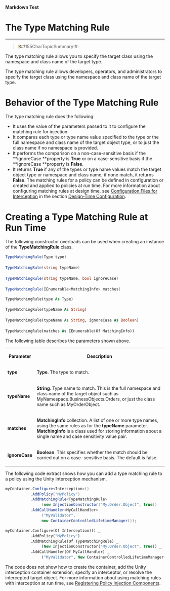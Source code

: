 ﻿---
Source File Name: 75-Interception.docx
AssetID: f745650b-dd5f-4703-be36-7b3ece55cb19
Title: The Type Matching Rule
Order In ToC: 2\6\1\10
Output Filename: 2\6\1\10_The Type Matching Rule.markdown
---

#### Markdown Test ####
# The Type Matching Rule #
----------


> ![](../../../images/note.gif)#!155CharTopicSummary!#:
> 
The type matching rule allows you to specify the target class using the namespace and class name of the target type.

The type matching rule allows developers, operators, and administrators to specify the target class using the namespace and class name of the target type.  

# Behavior of the Type Matching Rule #
The type matching rule does the following:  
+ It uses the value of the parameters passed to it to configure the matching rule for injection.
+ It compares each type or type name value specified to the type or the full namespace and class name of the target object type, or to just the class name if no namespace is provided.
+ It performs the comparison on a non-case-sensitive basis if the **ignoreCase **property is **True** or on a case-sensitive basis if the **ignoreCase **property is **False**. 
+ It returns **True** if any of the types or type name values match the target object type or namespace and class name; if none match, it returns **False**. 
The matching rules for a policy can be defined in configuration or created and applied to policies at run time. For more information about configuring matching rules at design time, see [Configuration Files for Interception](test-markdown_af2f3726-4a3e-4e31-8f97-ebca0db3d907.html) in the section [Design-Time Configuration](test-markdown_d084d31d-6894-4cd3-ab6b-40f7a69899b2.html).  

# Creating a Type Matching Rule at Run Time #
The following constructor overloads can be used when creating an instance of the **TypeMatchingRule** class.  

```csharp
TypeMatchingRule(Type type)

TypeMatchingRule(string typeName)

TypeMatchingRule(string typeName, bool ignoreCase)

TypeMatchingRule(IEnumerable<MatchingInfo> matches)
```


```vb
TypeMatchingRule(type As Type)

TypeMatchingRule(typeName As String)

TypeMatchingRule(typeName As String, ignoreCase As Boolean)

TypeMatchingRule(matches As IEnumerable(Of MatchingInfo))
```

The following table describes the parameters shown above.  
<table xmlns:xlink="http://www.w3.org/1999/xlink"><tr><th><p>Parameter</p></th><th><p>Description</p></th></tr><tr><td><p><b>type</b></p></td><td><p><b>Type</b>. The type to match.</p></td></tr><tr><td><p><b>typeName</b></p></td><td><p><b>String</b>. Type name to match. This is the full namespace and class name of the target object such as MyNamespace.BusinessObjects.Orders, or just the class name such as MyOrderObject.</p></td></tr><tr><td><p><b>matches</b></p></td><td><p><b>MatchingInfo </b>collection. A list of one or more type names, using the same rules as for the <b>typeName </b>parameter. <b>MatchingInfo</b> is a class used for storing information about a single name and case sensitivity value pair.</p></td></tr><tr><td><p><b>ignoreCase</b></p></td><td><p><b>Boolean</b>. This specifies whether the match should be carried out on a case-sensitive basis. The default is false.</p></td></tr></table>
The following code extract shows how you can add a type matching rule to a policy using the Unity interception mechanism.  

```csharp
myContainer.Configure<Interception>()
           .AddPolicy("MyPolicy")
           .AddMatchingRule<TypeMatchingRule>
                (new InjectionConstructor("My.Order.Object", true))
           .AddCallHandler<MyCallHandler>
                ("MyValidator", 
                new ContainerControlledLifetimeManager());
```


```vb
myContainer.Configure(Of Interception)() _
           .AddPolicy("MyPolicy") _
           .AddMatchingRule(Of TypeMatchingRule) _
                (New InjectionConstructor("My.Order.Object", True)) _
           .AddCallHandler(Of MyCallHandler) _
                ("MyValidator", New ContainerControlledLifetimeManager())
```

The code does not show how to create the container, add the Unity interception container extension, specify an interceptor, or resolve the intercepted target object. For more information about using matching rules with interception at run time, see [Registering Policy Injection Components](test-markdown_2090aa6d-38c7-4527-a211-aa4fa966e855.html).  


